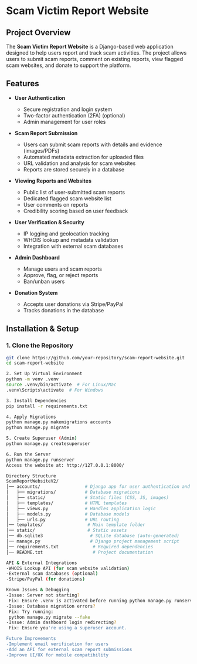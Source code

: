 # Scam Victim Report Website

## Project Overview
The **Scam Victim Report Website** is a Django-based web application designed to help users report and track scam activities. The project allows users to submit scam reports, comment on existing reports, view flagged scam websites, and donate to support the platform.

## Features
- **User Authentication**
  - Secure registration and login system
  - Two-factor authentication (2FA) (optional)
  - Admin management for user roles

- **Scam Report Submission**
  - Users can submit scam reports with details and evidence (images/PDFs)
  - Automated metadata extraction for uploaded files
  - URL validation and analysis for scam websites
  - Reports are stored securely in a database

- **Viewing Reports and Websites**
  - Public list of user-submitted scam reports
  - Dedicated flagged scam website list
  - User comments on reports
  - Credibility scoring based on user feedback

- **User Verification & Security**
  - IP logging and geolocation tracking
  - WHOIS lookup and metadata validation
  - Integration with external scam databases

- **Admin Dashboard**
  - Manage users and scam reports
  - Approve, flag, or reject reports
  - Ban/unban users

- **Donation System**
  - Accepts user donations via Stripe/PayPal
  - Tracks donations in the database

## Installation & Setup

### 1. Clone the Repository
```bash
git clone https://github.com/your-repository/scam-report-website.git
cd scam-report-website

2. Set Up Virtual Environment
python -m venv .venv
source .venv/bin/activate  # For Linux/Mac
.venv\Scripts\activate  # For Windows

3. Install Dependencies
pip install -r requirements.txt

4. Apply Migrations
python manage.py makemigrations accounts
python manage.py migrate

5. Create Superuser (Admin)
python manage.py createsuperuser

6. Run the Server
python manage.py runserver
Access the website at: http://127.0.0.1:8000/

Directory Structure
ScamReportWebsiteV2/
│── accounts/                 # Django app for user authentication and reports
│   ├── migrations/           # Database migrations
│   ├── static/               # Static files (CSS, JS, images)
│   ├── templates/            # HTML templates
│   ├── views.py              # Handles application logic
│   ├── models.py             # Database models
│   ├── urls.py               # URL routing
│── templates/                 # Main template folder
│── static/                    # Static assets
│── db.sqlite3                  # SQLite database (auto-generated)
│── manage.py                   # Django project management script
│── requirements.txt             # Required dependencies
│── README.txt                   # Project documentation

API & External Integrations
-WHOIS Lookup API (for scam website validation)
-External scam databases (optional)
-Stripe/PayPal (for donations)

Known Issues & Debugging
-Issue: Server not starting?
 Fix: Ensure .venv is activated before running python manage.py runserver.
-Issue: Database migration errors?
 Fix: Try running:
 python manage.py migrate --fake
-Issue: Admin dashboard login redirecting?
 Fix: Ensure you're using a superuser account.

Future Improvements
-Implement email verification for users
-Add an API for external scam report submissions
-Improve UI/UX for mobile compatibility
